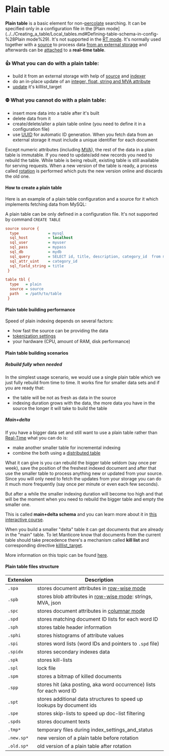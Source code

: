 <!-- example plain -->
# Plain table

**Plain table** is a basic element for non-[percolate](../../Creating_a_table/Local_tables/Percolate_table.md) searching. It can be specified only in a configuration file in the [Plain mode](../../Creating_a_table/Local_tables.md#Defining-table-schema-in-config-%28Plain mode%29). It's not supported in the [RT mode](../../Creating_a_table/Local_tables.md#Online-schema-management-%28RT-mode%29). It's normally used together with a [source](../../Creating_a_table/Local_tables/Plain_and_real-time_table_settings.md#source) to process data [from an external storage](../../Adding_data_from_external_storages/Plain_tables_creation.md) and afterwards can be [attached](../../Adding_data_from_external_storages/Adding_data_to_tables/Attaching_a_plain_table_to_RT_table.md) to a **real-time table**.

### 👍 What you can do with a plain table:
  * build it from an external storage with help of [source](../../Creating_a_table/Local_tables/Plain_and_real-time_table_settings.md#source) and [indexer](../../Adding_data_from_external_storages/Plain_tables_creation.md#Indexer-tool)
  * do an in-place update of an [integer, float, string and MVA attribute](../../Creating_a_table/Data_types.md)
  * [update](../../Quick_start_guide.md#Update) it's killlist_target

### ⛔ What you cannot do with a plain table:
  * insert more data into a table after it's built
  * delete data from it
  * create/delete/alter a plain table online (you need to define it in a configuration file)
  * use [UUID](../../Adding_documents_to_a_table/Adding_documents_to_a_real-time_table.md#Auto-ID) for automatic ID generation. When you fetch data from an external storage it must include a unique identifier for each document

Except numeric attributes (including [MVA](../../Creating_a_table/Data_types.md#Multi-value-integer-%28MVA%29)), the rest of the data in a plain table is immutable. If you need to update/add new records you need to rebuild the table. While table is being rebuilt, existing table is still available for serving requests. When a new version of the table is ready, a process called [rotation](../../Adding_data_from_external_storages/Rotating_a_table.md) is performed which puts the new version online and discards the old one.

<!-- intro -->
#### How to create a plain table
Here is an example of a plain table configuration and a source for it which implements fetching data from MySQL:
<!-- request Plain table example -->
A plain table can be only defined in a configuration file. It's not supported by command `CREATE TABLE`

```ini
source source {
  type             = mysql
  sql_host         = localhost
  sql_user         = myuser
  sql_pass         = mypass
  sql_db           = mydb
  sql_query        = SELECT id, title, description, category_id  from mytable
  sql_attr_uint    = category_id
  sql_field_string = title
 }

table tbl {
  type   = plain
  source = source
  path   = /path/to/table
 }
```
<!-- end -->

#### Plain table building performance
Speed of plain indexing depends on several factors:
* how fast the source can be providing the data
* [tokenization settings](../../Creating_a_table/NLP_and_tokenization/Data_tokenization.md)
* your hardware (CPU, amount of RAM, disk performance)

#### Plain table building scenarios
##### Rebuild fully when needed
In the simplest usage scenario, we would use a single plain table
which we just fully rebuild from time to time. It works fine for smaller data sets and if you are ready that:
* the table will be not as fresh as data in the source
* indexing duration grows with the data, the more data you have in the source the longer it will take to build the table

##### Main+delta
If you have a bigger data set and still want to use a plain table rather than [Real-Time](../../Creating_a_table/Local_tables/Real-time_table.md) what you can do is:
* make another smaller table for incremental indexing
* combine the both using a [distributed table](../../Creating_a_table/Creating_a_distributed_table/Creating_a_local_distributed_table.md)

What it can give is you can rebuild the bigger table seldom (say once per week), save the position of the freshest indexed document and after that use the smaller table to process anything new or updated from your source. Since you will only need to fetch the updates from your storage you can do it much more frequently (say once per minute or even each few seconds).

But after a while the smaller indexing duration will become too high and that will be the moment when you need to rebuild the bigger table and empty the smaller one.

This is called **main+delta schema** and you can learn more about it in [this interactive course](https://play.manticoresearch.com/maindelta/).

When you build a smaller "delta" table it can get documents that are already in the "main" table. To let Manticore know that documents from the current table should take precedence there's a mechanism called **kill list** and corresponding directive [killlist_target](../../Creating_a_table/Local_tables/Plain_and_real-time_table_settings.md#killlist_target).

More information on this topic can be found [here](../../Adding_data_from_external_storages/Main_delta.md).

#### Plain table files structure
| Extension | Description |
| - | - |
|`.spa` | stores document attributes in [row-wise mode](../../Creating_a_table/Data_types.md#Row-wise-and-columnar-attribute-storages) |
|`.spb` | stores blob attributes in [row-wise mode](../../Creating_a_table/Data_types.md#Row-wise-and-columnar-attribute-storages): strings, MVA, json |
|`.spc` | stores document attributes in [columnar mode](../../Creating_a_table/Data_types.md#Row-wise-and-columnar-attribute-storages)  |
|`.spd` | stores matching document ID lists for each word ID |
|`.sph` | stores table header information |
|`.sphi` | stores histograms of attribute values |
|`.spi` | stores word lists (word IDs and pointers to `.spd` file) |
|`.spidx` | stores secondary indexes data |
|`.spk` | stores kill-lists |
|`.spl` | lock file |
|`.spm` | stores a bitmap of killed documents |
|`.spp` | stores hit (aka posting, aka word occurrence) lists for each word ID |
|`.spt` | stores additional data structures to speed up lookups by document ids |
|`.spe` | stores skip-lists to speed up doc-list filtering |
|`.spds` | stores document texts |
|`.tmp*` |temporary files during index_settings_and_status |
|`.new.sp*` | new version of a plain table before rotation |
|`.old.sp*` | old version of a plain table after rotation |

